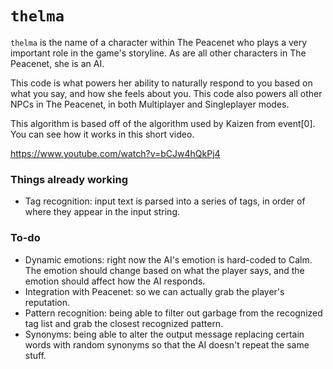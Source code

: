 # `thelma`

`thelma` is the name of a character within The Peacenet who plays a very 
important role in the game's storyline. As are all other characters in 
The Peacenet, she is an AI.

This code is what powers her ability to naturally respond to you based on 
what you say, and how she feels about you. This code also powers all 
other NPCs in The Peacenet, in both Multiplayer and Singleplayer modes.

This algorithm is based off of the algorithm used by Kaizen from 
event[0]. You can see how it works in this short video.

https://www.youtube.com/watch?v=bCJw4hQkPj4	

### Things already working

 - Tag recognition: input text is parsed into a series of tags, in order 
of where they appear in the input string.

### To-do

 - Dynamic emotions: right now the AI's emotion is hard-coded to Calm. 
The emotion should change based on what the player says, and the emotion 
should affect how the AI responds.
 - Integration with Peacenet: so we can actually grab the player's 
reputation.
 - Pattern recognition: being able to filter out garbage from the 
recognized tag list and grab the closest recognized pattern.
 - Synonyms: being able to alter the output message replacing certain 
words with random synonyms so that the AI doesn't repeat the same stuff.

